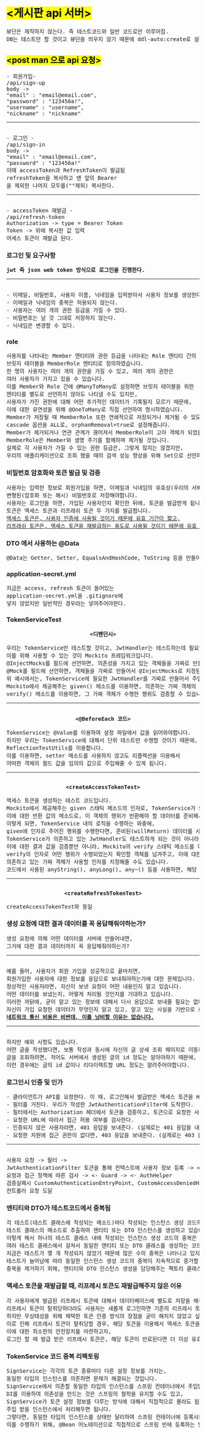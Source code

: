 <h1><mark>&lt;게시판 api 서버&gt;</mark></h1>
<pre>
뷰단은 제작하지 않는다. 즉 테스트코드와 일반 코드로만 이루어짐.
DB는 테스트만 할 것이고 뷰단을 띄우지 않기 때문에 ddl-auto:create로 설정
</pre>

<h2><mark>&lt;post man 으로 api 요청&gt;</mark></h2>
<pre>
- 회원가입- 
/api/sign-up
body ->
"email" : "email@email.com",
"password" : "123456a!",
"username" : "username",
"nickname" : "nickname"
<hr>
- 로그인 -
/api/sign-in
body -> 
"email" : "email@email.com",
"password" : "123456a!"
이때 accessToken과 RefreshToken이 발급됨
refreshToken을 복사하고 맨 앞의 Bearer
을 제외한 나머지 모두를(""제외) 복사한다.
<hr>
- accessToken 재발급 -
/api/refresh-token
Authorization -> type = Bearer Token
Token -> 위에 복사한 값 입력
어세스 토큰이 재발급 된다.
</pre>

<h3>로그인 및 요구사항</h3>
<pre>
<strong>jwt 즉 json web token 방식으로 로그인을 진행한다.</strong>
<hr>
- 이메일, 비밀번호, 사용자 이름, 닉네임을 입력받아서 사용자 정보를 생성한다.
- 이메일과 닉네임의 중복은 허용되지 않는다.
- 사용자는 여러 개의 권한 등급을 가질 수 있다.
- 비밀번호는 날 것 그대로 저장하지 않는다.
- 닉네임은 변경할 수 있다.
</pre>

<h3>role</h3>
<pre>
사용자를 나타내는 Member 엔티티와 권한 등급을 나타내는 Role 엔티티 간의 
브릿지 테이블을 MemberRole 엔티티로 정의하였습니다. 
한 명의 사용자는 여러 개의 권한을 가질 수 있고, 여러 개의 권한은 
여러 사용자가 가지고 있을 수 있습니다. 
이를 Member와 Role 간에 @ManyToMany로 설정하면 브릿지 테이블을 위한 
엔티티를 별도로 선언하지 않아도 나타낼 수도 있지만, 
사용자가 가진 권한에 대해 어떤 추가적인 데이터가 기록될지 모르기 때문에, 
이에 대한 유연성을 위해 @OneToMany로 직접 선언하여 명시하였습니다. 
Member가 저장될 때 MemberRole 또한 연쇄적으로 저장되거나 제거될 수 있도록 
cascade 옵션을 ALL로, orphanRemoval=true로 설정해줍니다. 
Member가 제거되거나 연관 관계가 끊어져서 MemberRole이 고아 객체가 되었을 때, 
MemberRole은 Member와 생명 주기를 함께하며 제거될 것입니다. 
실제로 각 사용자가 가질 수 있는 권한 등급은, 그렇게 많지는 않겠지만, 
우리의 애플리케이션으로 조회 했을 때의 검색 성능 향상을 위해 Set으로 선언하였습니다.
</pre>

<h3>비밀번호 암호화와 토큰 발급 및 검증</h3>
<pre>
사용자는 입력한 정보로 회원가입을 하면, 이메일과 닉네임의 유효성(우리의 서비스 로직에서는 중복)을 검사하고,
변형된(암호화 또는 해시) 비밀번호로 저장해야합니다.
사용자는 로그인을 하면, 가입된 사용자인지 확인한 뒤에, 토큰을 발급받게 됩니다.
토큰은 액세스 토큰과 리프레쉬 토큰 두 가지를 발급합니다.
<u>액세스 토큰은, 사용자 인증에 사용될 것이기 때문에 유효 기간이 짧고,</u>
<u>리프레쉬 토큰은, 액세스 토큰을 재발급하는 용도로 사용될 것이기 때문에 유효 기간이 길도록 하겠습니다.</u>
</pre>

<h3>DTO 에서 사용하는 @Data</h3>
<pre>
@Data는 Getter, Setter, EqualsAndHashCode, ToString 등을 만들어줍니다.
</pre>

<h3>application-secret.yml</h3>
<pre>
지금은 access, refresh 토큰이 들어있는
application-secret.yml을 .gitignore에
넣지 않았지만 일반적인 경우라는 넣어주어야한다.
</pre>

<h3>TokenServiceTest</h3>
<pre>
<center><strong>&lt;디펜던시&gt;</strong></center>
우리는 TokenService만 테스트할 것이고, JwtHandler는 테스트하는데 필요한 행위 또는 상태만 제공해주면 됩니다.
이를 위해 사용할 수 있는 것이 Mockito 프레임워크입니다.
@InjectMocks를 필드에 선언하면, 의존성을 가지고 있는 객체들을 가짜로 만들어서 주입받을 수 있도록 합니다.
@Mock를 필드에 선언하면, 객체들을 가짜로 만들어서 @InjectMocks로 지정된 객체에 주입해줍니다.
위 예시에서는, TokenService에 필요한 JwtHandler를 가짜로 만들어서 주입해줍니다.
Mockito에서 제공해주는 given() 메소드를 이용하면, 의존하는 가짜 객체의 행위가 반환해야할 데이터를 미리 준비하여 주입해줄 수도 있고,
verify() 메소드를 이용하면, 그 가짜 객체가 수행한 행위도 검증할 수 있습니다.
<hr>
<center><strong>&lt;@BeforeEach 코드&gt;</strong></center>
TokenService는 @Value를 이용하여 설정 파일에서 값을 읽어와야합니다.
하지만 우리는 TokenService에 대해서 단위 테스트만 수행할 것이기 때문에, 해당 값을 읽어올 수 없습니다.
ReflectionTestUtils를 이용합니다.
이를 이용하면, setter 메소드를 사용하지 않고도 리플렉션을 이용해서 
어떠한 객체의 필드 값을 임의의 값으로 주입해줄 수 있게 됩니다.
<hr>
<center><strong>&lt;createAccessTokenTest&gt;</strong></center>
액세스 토큰을 생성하는 테스트 코드입니다.
Mockito에서 제공해주는 given 스태틱 메소드의 인자로, TokenService가 의존하고 있는 가짜 객체의 행위를 지정해주고,
이에 대한 반환 값의 메소드로, 이 객체의 행위가 반환해야 할 데이터를 준비해서 지정해줍니다.
이렇게 되면, TokenService 내의 로직을 수행하는 와중에,
given에 인자로 주어진 행위를 수행한다면, 준비된(willReturn) 데이터를 사용하게 됩니다.
TokenService가 의존하고 있는 JwtHandler도 테스트하게 되는 것이 아니라, TokenService의 코드에 대해서만 테스트를 할 수 있게 된 것입니다.
이에 대한 결과 값을 검증뿐만 아니라, Mockito의 verify 스태틱 메소드를 이용하면 행위 또한 검증할 수 있습니다.
verify의 인자로 어떤 행위가 수행되었는지 확인할 객체를 넘겨주고, 이에 대한 반환 값으로 확인할 메소드를 호출해주면 됩니다.
의존하고 있는 가짜 객체가 사용할 인자를 지정해줄 수도 있습니다.
코드에서 사용된 anyString(), anyLong(), any~() 등을 사용하면, 해당 자료형에 알맞은 어떤 인자가 사용되든 상관 없게 됩니다.
<hr>
<center><strong>&lt;createRefreshTokenTest&gt;</strong></center>
createAccessTokenTest와 동일
</pre>

<h3>생성 요청에 대한 결과 데이터를 꼭 응답해줘야하는가?</h3>
<pre>
생성 요청에 의해 어떤 데이터를 서버에 만들어내면, 
그거에 대한 결과 데이터까지 꼭 응답해줘야하는가?
<hr>
예를 들어, 사용자가 회원 가입을 성공적으로 끝마치면, 
회원가입한 사용자에 대한 정보를 응답으로 보내줘야하는가에 대한 문제입니다.
정상적인 사용자라면, 자신이 보낸 요청이 어떤 내용인지 알고 있습니다.
어떤 데이터를 보냈는지, 어떻게 처리될 것인지를 기대하고 있습니다.
이러한 까닭에, 굳이 알고 있는 정보에 대해서 다시 응답으로 보내줄 필요는 없다고 생각되었습니다.
자신이 가입 요청한 데이터가 무엇인지 알고 있고, 알고 있는 사실을 기반으로 로그인을 요청할 것이기 때문입니다.
<strong><u>네트워크 통신 비용은 비싼데, 이를 낭비할 이유는 없습니다.</u></strong>
<hr>
하지만 예외 사항도 있습니다.
어떤 글을 작성했다면, 보통 작성과 동시에 자신의 글 상세 조회 페이지로 이동하게 됩니다.
글을 조회하려면, 적어도 서버에서 생성된 글의 id 정도는 알아야하기 때문에, 
이런 경우에는 글의 id 값이나 리다이렉트할 URL 정도는 알려주어야합니다.
</pre>

<h3>로그인시 인증 및 인가</h3>
<pre>
- 클라이언트가 API를 요청한다. 이 때, 로그인해서 발급받은 액세스 토큰을 HTTP Authorization 헤더에 담아서 보내준다.
- 필터를 거친다. 우리가 작성한 JwtAuthenticationFilter에 도착한다. 
- 필터에서는 Authorization 헤더에서 토큰을 검증하고, 토큰으로 요청한 사용자 정보를 데이터베이스에서 조회해서 SecurityContext에 저장한다.
- 요청한 URL에 따라서 접근 허용 여부를 검사한다. 
- 인증되지 않은 사용자라면, 401 응답을 보내준다. (실제로는 401 응답을 내려주는 곳으로 리다이렉트)
- 요청한 자원에 접근 권한이 없다면, 403 응답을 보내준다. (실제로는 403 응답을 내려주는 곳으로 리다이렉트)
<hr>
사용자 요청 -> 필터 -> 
JwtAuthenticationFilter 토큰을 통해 컨텍스트에 사용자 정보 등록 -> <- CustomUserDetailsService, TokenService
요청과 접근 정책에 따른 검사 -> <- Guard -> <- AuthHelper
검증실패시 CustomAuthenticationEntryPoint, CustomAccessDeniedHandler 작동 후 /exception으로 리다이렉트 -> Exception Controller로 요청, ExceptionAdvice 동작하여 응답
컨트롤러 요청 도달
</pre>

<h3>엔티티와 DTO가 테스트코드에서 중복됨</h3>
<pre>
각 테스트(테스트 클래스에 작성되는 메소드)마다 작성되는 인스턴스 생성 코드의 중복을 제거하기 위해, 
테스트 클래스의 메소드로 추출하여 엔티티 또는 DTO 인스턴스를 생성하고 있습니다.
이렇게 해서 하나의 테스트 클래스 내에 작성되는 인스턴스 생성 코드의 중복은 제거할 수 있었지만, 
여러 테스트 클래스에서 걸쳐서 동일한 엔티티 또는 DTO 클래스를 생성하는 코드는 계속해서 중복되고 있습니다.
지금은 테스트가 몇 개 작성되지 않았기 때문에 많은 수의 중복은 나타나고 있지 않지만, 
테스트가 늘어남에 따라 동일한 인스턴스 생성 코드의 중복이 지속적으로 증가할 우려가 있습니다.
중복을 제거하기 위해, 엔티티와 DTO 인스턴스 생성을 담당해주는 팩토리 클래스를 만들겠습니다.
</pre>

<h3>액세스 토큰을 재발급할 때, 리프레시 토큰도 재발급해주지 않은 이유</h3>
<pre>
각 사용자에게 발급된 리프레시 토큰에 대해서 데이터베이스에 별도로 저장을 해주었기 때문에, 
리프레시 토큰이 탈취당하더라도 사용자는 새롭게 로그인하면 기존의 리프레시 토큰을 무효화시킬 수 있었습니다.
하지만 무상태성을 위해 채택한 토큰 인증 방식의 장점을 굳이 해치지 않았고 싶었기 때문에 리프레시 토큰으로 관리해주지않았습니다.
이로 인해 리프레시 토큰이 탈취당할 경우, 해당 토큰을 이용해서 액세스 토큰을 무한정으로 재발급할 수 있게 됩니다.
이에 대한 최소한의 안전장치를 마련하고자, 
로그인 할 때 발급 받은 리프레시 토큰은, 해당 토큰이 만료된다면 더 이상 유효하지 않도록 만든 것입니다.
</pre>

<h3>TokenService 코드 중복 리팩토링</h3>
<pre>
SignService는 각각의 토큰 종류마다 다른 설정 정보를 가지는, 
동일한 타입의 인스턴스를 의존하면 문제가 해결되는 것입니다.
SignService에서 의존할 동일한 타입의 인스턴스를 스프링 컨테이너에서 주입받는다.
DI를 이용하여 의존성을 만드는 것은 스프링의 철학을 유지할 수도 있고, 
SignService가 토큰 설정 정보를 다루는 방식에 대해서 직접적으로 몰라도 됩니다. 
주입 받을 인스턴스에서 처리해두면 됩니다.
그렇다면, 동일한 타입의 인스턴스를 상태만 달리하여 스프링 컨테이너에 등록시키면 문제가 해결됩니다.
이를 수행하기 위해, @Bean 어노테이션으로 직접적으로 스프링 빈에 등록하는 방식을 택하게 되었습니다.
</pre>

